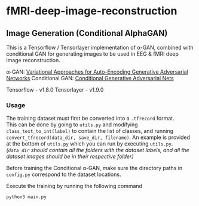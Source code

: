 # fMRI-deep-image-reconstruction
## Image Generation (Conditional AlphaGAN)
This is a Tensorflow / Tensorlayer implementation of α-GAN, combined with conditional GAN for generating images to be used in EEG & fMRI deep image reconstruction.

α-GAN: [Variational Approaches for Auto-Encoding Generative Adversarial Networks](https://arxiv.org/abs/1706.04987)
Conditional GAN: [Conditional Generative Adversarial Nets](https://arxiv.org/abs/1411.1784)

Tensorflow - v1.8.0
Tensorlayer - v1.9.0

### Usage
The training dataset must first be converted into a `.tfrecord` format.  
This can be done by going to `utils.py` and modifying `class_text_to_int(label)` to contain the list of classes, and running `convert_tfrecord(data_dir, save_dir, filename)`.  An example is provided at the bottom of `utils.py` which you can run by executing `utils.py`.
*(`data_dir` should contain all the folders with the dataset labels, and all the dataset images should be in their respective folder)*

Before training the Conditional α-GAN, make sure the directory paths in `config.py` correspond to the dataset locations.

Execute the training by running the following command
```
python3 main.py
```